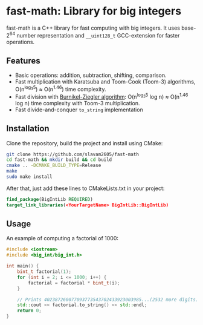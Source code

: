 # fast-math: Library for big integers

fast-math is a C++ library for fast computing with big integers.
It uses base-2<sup>64</sup> number representation and `__uint128_t` GCC-extension
for faster operations.

## Features

* Basic operations: addition, subtraction, shifting, comparison.
* Fast multiplication with Karatsuba and Toom-Cook (Toom-3) algorithms, O(n<sup>log<sub>3</sub>5</sup>) ≈ O(n<sup>1.46</sup>) time complexity.
* Fast division with [Burnikel-Ziegler algorithm](https://pure.mpg.de/rest/items/item_1819444_4/component/file_2599480/content): O(n<sup>log<sub>3</sub>5</sup> log n) ≈ O(n<sup>1.46</sup> log n) time complexity with Toom-3 multiplication.
* Fast divide-and-conquer `to_string` implementation

## Installation
Clone the repository, build the project and install using CMake:
```bash
git clone https://github.com/slavam2605/fast-math
cd fast-math && mkdir build && cd build
cmake .. -DCMAKE_BUILD_TYPE=Release
make
sudo make install
```
After that, just add these lines to CMakeLists.txt in your project:
```cmake
find_package(BigIntLib REQUIRED)
target_link_libraries(<YourTargetName> BigIntLib::BigIntLib)
```

## Usage
An example of computing a factorial of 1000:
```c++
#include <iostream>
#include <big_int/big_int.h>

int main() {
    bint_t factorial(1);
    for (int i = 2; i <= 1000; i++) {
        factorial = factorial * bint_t(i);
    }

    // Prints 402387260077093773543702433923003985...(2532 more digits)
    std::cout << factorial.to_string() << std::endl;
    return 0;
}
```